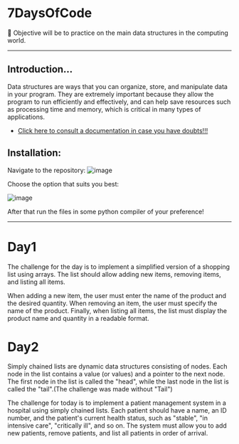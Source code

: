 # 7DaysOfCode
🐍 Objective will be to practice on the main data structures in the computing world.
<hr>

## Introduction...
Data structures are ways that you can organize, store, and manipulate data in your program. They are extremely important because they allow the program to run efficiently and effectively, and can help save resources such as processing time and memory, which is critical in many types of applications.

* <a href="https://www.alura.com.br/artigos/estruturas-de-dados-introducao?utm_source=ActiveCampaign&utm_medium=email&utm_content=%237DaysOfCode+-+Estruturas+de+Dados+2%2F7%3A+%F0%9F%91%A9%F0%9F%8F%BD%E2%80%8D%F0%9F%92%BB+Lista+simplesmente+encadeada&utm_campaign=%5BAlura+%237Days+Of+Code%5D%28Js+e+DOM+-+3%C2%AA+Ed+%29+2%2F7&vgo_ee=DfWuDbj4hE4x2qva1tiCeSjQTVmsDgxDgP5NoKUTtWLtgg5ZHxwJEx45caw%3D%3AsvwHE3XI5GVfz3Nmb9SHyCzOjZHBYqGP">Click here to consult a documentation in case you have doubts!!!</a>

## Installation:
Navigate to the repository: ![image](https://github.com/rychardbarros/7DaysOfCode/assets/106812762/9e9e77f3-8dc5-4c83-8858-80489158401e)

Choose the option that suits you best:

![image](https://github.com/rychardbarros/7DaysOfCode/assets/106812762/f5bd8676-fa56-478d-a80a-483c19a32820)

After that run the files in some python compiler of your preference!
<hr>

# Day1
The challenge for the day is to implement a simplified version of a shopping list using arrays. The list should allow adding new items, removing items, and listing all items.

When adding a new item, the user must enter the name of the product and the desired quantity. When removing an item, the user must specify the name of the product. Finally, when listing all items, the list must display the product name and quantity in a readable format.

# Day2
Simply chained lists are dynamic data structures consisting of nodes. Each node in the list contains a value (or values) and a pointer to the next node.
The first node in the list is called the "head", while the last node in the list is called the "tail".(The challenge was made without "Tail")

The challenge for today is to implement a patient management system in a hospital using simply chained lists.
Each patient should have a name, an ID number, and the patient's current health status, such as "stable", "in intensive care", "critically ill", and so on.
The system must allow you to add new patients, remove patients, and list all patients in order of arrival.


